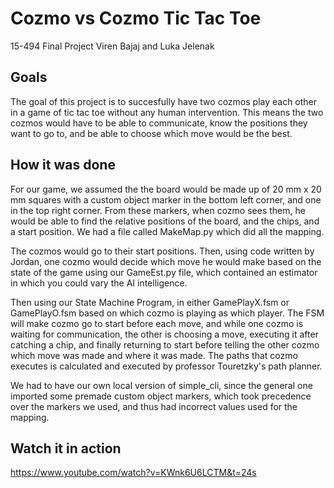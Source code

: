 # Cozmo vs Cozmo Tic Tac Toe
15-494 Final Project
Viren Bajaj and Luka Jelenak

## Goals
The goal of this project is to succesfully have two cozmos play each other in a
game of tic tac toe without any human intervention. This means the two cozmos
would have to be able to communicate, know the positions they want to go to,
and be able to choose which move would be the best.

## How it was done
For our game, we assumed the the board would be made up of 20 mm x 20 mm squares
with a custom object marker in the bottom left corner, and one in the top right
corner. From these markers, when cozmo sees them, he would be able to find the 
relative positions of the board, and the chips, and a start position. We had a 
file called MakeMap.py which did all the mapping.

The cozmos would go to their start positions. Then, using code written by
Jordan, one cozmo would decide which move he would make based on the state of 
the game using our GameEst.py file, which contained an estimator in which you 
could vary the AI intelligence.

Then using our State Machine Program, in either GamePlayX.fsm or GamePlayO.fsm
based on which cozmo is playing as which player. The FSM will make cozmo go to
start before each move, and while one cozmo is waiting for communication,
the other is choosing a move, executing it after catching a chip, and finally
returning to start before telling the other cozmo which move was made and where
it was made. The paths that cozmo executes is calculated and executed by
professor Touretzky's path planner.

We had to have our own local version of simple_cli, since the general one 
imported some premade custom object markers, which took precedence over the
markers we used, and thus had incorrect values used for the mapping.

## Watch it in action
https://www.youtube.com/watch?v=KWnk6U6LCTM&t=24s 
